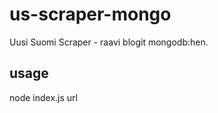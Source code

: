 us-scraper-mongo
================

Uusi Suomi Scraper - raavi blogit mongodb:hen.

## usage

node index.js url
